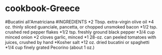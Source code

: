 # cookbook-Greece
#Bucatini all'Amatriciana
#INGREDIENTS
*2 Tbsp. extra-virgin olive oil
*4 oz. thinly sliced guanciale, pancetta, or chopped unsmoked bacon
*1/2 tsp. crushed red pepper flakes
*1/2 tsp. freshly ground black pepper
*3/4 cup minced onion
*2 cloves garlic, minced
*1 28-oz. can peeled tomatoes with juices, crushed by hand
*Kosher salt
*12 oz. dried bucatini or spaghetti
*1/4 cup finely grated Pecorino (about 1 oz.)


